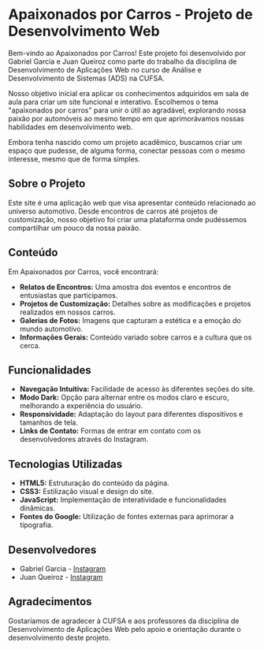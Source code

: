 # Apaixonados por Carros - Projeto de Desenvolvimento Web

Bem-vindo ao Apaixonados por Carros! Este projeto foi desenvolvido por Gabriel Garcia e Juan Queiroz como parte do trabalho da disciplina de Desenvolvimento de Aplicações Web no curso de Análise e Desenvolvimento de Sistemas (ADS) na CUFSA.

Nosso objetivo inicial era aplicar os conhecimentos adquiridos em sala de aula para criar um site funcional e interativo. Escolhemos o tema "apaixonados por carros" para unir o útil ao agradável, explorando nossa paixão por automóveis ao mesmo tempo em que aprimorávamos nossas habilidades em desenvolvimento web.

Embora tenha nascido como um projeto acadêmico, buscamos criar um espaço que pudesse, de alguma forma, conectar pessoas com o mesmo interesse, mesmo que de forma simples.

## Sobre o Projeto

Este site é uma aplicação web que visa apresentar conteúdo relacionado ao universo automotivo. Desde encontros de carros até projetos de customização, nosso objetivo foi criar uma plataforma onde pudéssemos compartilhar um pouco da nossa paixão.

## Conteúdo

Em Apaixonados por Carros, você encontrará:

* **Relatos de Encontros:** Uma amostra dos eventos e encontros de entusiastas que participamos.
* **Projetos de Customização:** Detalhes sobre as modificações e projetos realizados em nossos carros.
* **Galerias de Fotos:** Imagens que capturam a estética e a emoção do mundo automotivo.
* **Informações Gerais:** Conteúdo variado sobre carros e a cultura que os cerca.

## Funcionalidades

* **Navegação Intuitiva:** Facilidade de acesso às diferentes seções do site.
* **Modo Dark:** Opção para alternar entre os modos claro e escuro, melhorando a experiência do usuário.
* **Responsividade:** Adaptação do layout para diferentes dispositivos e tamanhos de tela.
* **Links de Contato:** Formas de entrar em contato com os desenvolvedores através do Instagram.

## Tecnologias Utilizadas

* **HTML5:** Estruturação do conteúdo da página.
* **CSS3:** Estilização visual e design do site.
* **JavaScript:** Implementação de interatividade e funcionalidades dinâmicas.
* **Fontes do Google:** Utilização de fontes externas para aprimorar a tipografia.

## Desenvolvedores

* Gabriel Garcia - [Instagram](https://www.instagram.com/garcia.bieel/)
* Juan Queiroz - [Instagram](https://www.instagram.com/juanharidade/)

## Agradecimentos

Gostaríamos de agradecer à CUFSA e aos professores da disciplina de Desenvolvimento de Aplicações Web pelo apoio e orientação durante o desenvolvimento deste projeto.

